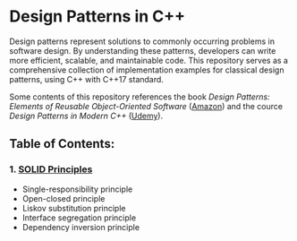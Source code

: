 # Design Patterns in C++


Design patterns represent solutions to commonly occurring problems in software design. By understanding these patterns, developers can write more efficient, scalable, and maintainable code. This repository serves as a comprehensive collection of implementation examples for classical design patterns, using C++ with C++17 standard.

Some contents of this repository references the book *Design Patterns: Elements of Reusable Object-Oriented Software* ([Amazon](https://www.amazon.com/Design-Patterns-Elements-Reusable-Object-Oriented/dp/0201633612/ref=sr_1_1?crid=G5JCPY0NGIQ&keywords=design+patterns&qid=1694536813&sprefix=design+patt%2Caps%2C102&sr=8-1)) and the cource *Design Patterns in Modern C++* ([Udemy](https://www.udemy.com/course/patterns-cplusplus/)).

## Table of Contents:
### 1. [SOLID Principles](https://github.com/terrence-ou/Design-Patterns-CPP/tree/main/SOLID)
- Single-responsibility principle
- Open-closed principle
- Liskov substitution principle
- Interface segregation principle
- Dependency inversion principle